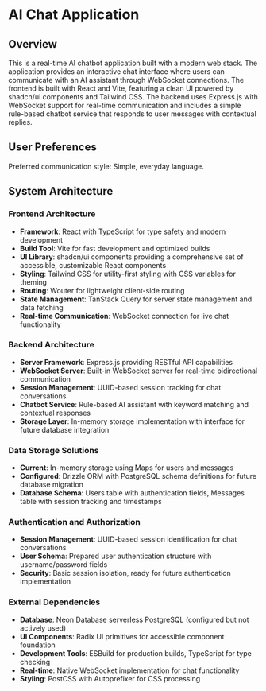 # AI Chat Application

## Overview

This is a real-time AI chatbot application built with a modern web stack. The application provides an interactive chat interface where users can communicate with an AI assistant through WebSocket connections. The frontend is built with React and Vite, featuring a clean UI powered by shadcn/ui components and Tailwind CSS. The backend uses Express.js with WebSocket support for real-time communication and includes a simple rule-based chatbot service that responds to user messages with contextual replies.

## User Preferences

Preferred communication style: Simple, everyday language.

## System Architecture

### Frontend Architecture
- **Framework**: React with TypeScript for type safety and modern development
- **Build Tool**: Vite for fast development and optimized builds
- **UI Library**: shadcn/ui components providing a comprehensive set of accessible, customizable React components
- **Styling**: Tailwind CSS for utility-first styling with CSS variables for theming
- **Routing**: Wouter for lightweight client-side routing
- **State Management**: TanStack Query for server state management and data fetching
- **Real-time Communication**: WebSocket connection for live chat functionality

### Backend Architecture
- **Server Framework**: Express.js providing RESTful API capabilities
- **WebSocket Server**: Built-in WebSocket server for real-time bidirectional communication
- **Session Management**: UUID-based session tracking for chat conversations
- **Chatbot Service**: Rule-based AI assistant with keyword matching and contextual responses
- **Storage Layer**: In-memory storage implementation with interface for future database integration

### Data Storage Solutions
- **Current**: In-memory storage using Maps for users and messages
- **Configured**: Drizzle ORM with PostgreSQL schema definitions for future database migration
- **Database Schema**: Users table with authentication fields, Messages table with session tracking and timestamps

### Authentication and Authorization
- **Session Management**: UUID-based session identification for chat conversations
- **User Schema**: Prepared user authentication structure with username/password fields
- **Security**: Basic session isolation, ready for future authentication implementation

### External Dependencies
- **Database**: Neon Database serverless PostgreSQL (configured but not actively used)
- **UI Components**: Radix UI primitives for accessible component foundation
- **Development Tools**: ESBuild for production builds, TypeScript for type checking
- **Real-time**: Native WebSocket implementation for chat functionality
- **Styling**: PostCSS with Autoprefixer for CSS processing